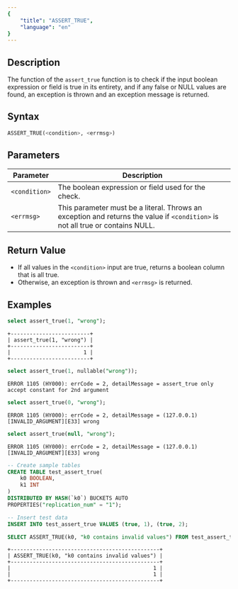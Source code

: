 ```yaml
---
{
    "title": "ASSERT_TRUE",
    "language": "en"
}
---
```


<!-- 
Licensed to the Apache Software Foundation (ASF) under one
or more contributor license agreements.  See the NOTICE file
distributed with this work for additional information
regarding copyright ownership.  The ASF licenses this file
to you under the Apache License, Version 2.0 (the
"License"); you may not use this file except in compliance
with the License.  You may obtain a copy of the License at

  http://www.apache.org/licenses/LICENSE-2.0

Unless required by applicable law or agreed to in writing,
software distributed under the License is distributed on an
"AS IS" BASIS, WITHOUT WARRANTIES OR CONDITIONS OF ANY
KIND, either express or implied.  See the License for the
specific language governing permissions and limitations
under the License.
-->

## Description

The function of the `assert_true` function is to check if the input boolean expression or field is true in its entirety, and if any false or NULL values are found, an exception is thrown and an exception message is returned.

## Syntax

```sql
ASSERT_TRUE(<condition>, <errmsg>)
```

## Parameters

| Parameter               | Description                      |
|-------------------------|----------------------------------|
| `<condition>`                | The boolean expression or field used for the check.            |
| `<errmsg>` | This parameter must be a literal. Throws an exception and returns the value if `<condition>` is not all true or contains NULL. |

## Return Value

- If all values in the `<condition>` input are true, returns a boolean column that is all true. 
- Otherwise, an exception is thrown and `<errmsg>` is returned.


## Examples

```sql
select assert_true(1, "wrong");
```

```text
+-------------------------+
| assert_true(1, "wrong") |
+-------------------------+
|                       1 |
+-------------------------+
```

```sql
select assert_true(1, nullable("wrong"));
```

```text
ERROR 1105 (HY000): errCode = 2, detailMessage = assert_true only accept constant for 2nd argument
```

```sql
select assert_true(0, "wrong");
```

```text
ERROR 1105 (HY000): errCode = 2, detailMessage = (127.0.0.1)[INVALID_ARGUMENT][E33] wrong
```

```sql
select assert_true(null, "wrong");
```

```text
ERROR 1105 (HY000): errCode = 2, detailMessage = (127.0.0.1)[INVALID_ARGUMENT][E33] wrong
```

```sql
-- Create sample tables
CREATE TABLE test_assert_true(
    k0 BOOLEAN,
    k1 INT
)
DISTRIBUTED BY HASH(`k0`) BUCKETS AUTO
PROPERTIES("replication_num" = "1");

-- Insert test data
INSERT INTO test_assert_true VALUES (true, 1), (true, 2);

SELECT ASSERT_TRUE(k0, "k0 contains invalid values") FROM test_assert_true;
```

```text
+-----------------------------------------------+
| ASSERT_TRUE(k0, "k0 contains invalid values") |
+-----------------------------------------------+
|                                             1 |
|                                             1 |
+-----------------------------------------------+
```
